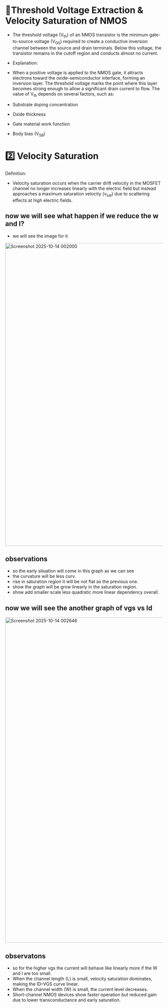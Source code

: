  # 🧠Threshold Voltage Extraction & Velocity Saturation of NMOS

  - The threshold voltage (V<sub>th</sub>) of an NMOS transistor is the minimum gate-to-source voltage (V<sub>GS</sub>) required to create a conductive inversion
    channel between the source and drain terminals. Below this voltage, the transistor remains in the cutoff region and conducts almost no current.
- Explanation:
 - When a positive voltage is applied to the NMOS gate, it attracts electrons toward the oxide–semiconductor interface, forming an inversion layer. The threshold voltage marks the point where this layer becomes strong enough to allow a significant drain current to flow.
The value of V<sub>th</sub> depends on several factors, such as:

- Substrate doping concentration

- Oxide thickness
- Gate material work function
- Body bias (V<sub>SB</sub>)

 # 2️⃣ Velocity Saturation

Definition:
- Velocity saturation occurs when the carrier drift velocity in the MOSFET channel no longer increases linearly with the electric field but instead approaches a maximum saturation velocity (v<sub>sat</sub>) due to scattering effects at high electric fields.



## now we will see what happen if we reduce the w and l?

- we will see the image for it

<img width="1683" height="968" alt="Screenshot 2025-10-14 002000" src="https://github.com/user-attachments/assets/9a782a52-d5b3-41b3-b77b-c0b23dac01b5" />

## observations 
- so the early situation will come in this graph as we can see
- the curvature will be less curv.
- rise in saturation region it will be not flat as the previous one.
- show the graph will be grow linearly in the saturation region.
- show add smaller scale less quadratic more linear dependency overall.

## now we will see the another graph of vgs vs Id


<img width="1724" height="1040" alt="Screenshot 2025-10-14 002646" src="https://github.com/user-attachments/assets/0e520b3b-bbe4-423f-a676-2c2e47f6d16c" />


## observatons 
- so for the higher vgs the current will behave like linearly more if the W and l are too small.
- When the channel length (L) is small, velocity saturation dominates, making the ID–VGS curve linear.
- When the channel width (W) is small, the current level decreases.
- Short-channel NMOS devices show faster operation but reduced gain due to lower transconductance and early saturation.
  




